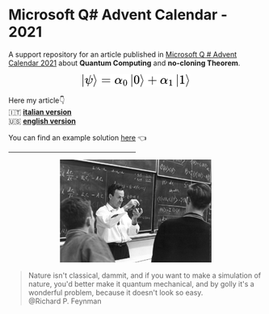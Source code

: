 # Microsoft Q# Advent Calendar - 2021
A support repository for an article published in [Microsoft Q # Advent Calendar 2021](https://devblogs.microsoft.com/qsharp/q-advent-calendar-2021/) about **Quantum Computing** and **no-cloning Theorem**.

<div align="center">
  <img src="https://github.com/mariocuomo/Microsoft-Q-Advent-Calendar-2021/blob/main/super-position.png">
</div>

Here my article:point_down:<br>
:it: <b>[italian version](https://github.com/mariocuomo/Microsoft-Q-Advent-Calendar-2021/blob/main/article/articolo_quantum_computing.pdf)</b><br>
:us: <b>[english version](https://github.com/mariocuomo/Microsoft-Q-Advent-Calendar-2021/blob/main)</b>


You can find an example solution [here](https://github.com/mariocuomo/Microsoft-Q-Advent-Calendar-2021/tree/main/solution) :point_left:<br>

<hr width="50%">    

<div align="center">
    <img src="https://github.com/mariocuomo/Microsoft-Q-Advent-Calendar-2021/blob/main/RF.jpeg" alt='missing' width=300/>
</div>


>Nature isn't classical, dammit, and if you want to make a simulation of nature, you'd better make it quantum mechanical, and by golly it's a wonderful problem, because it doesn't look so easy.<br>
@Richard P. Feynman
